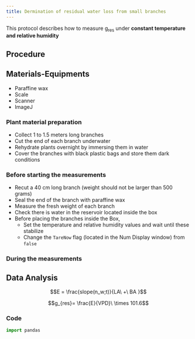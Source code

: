 ```yaml
---
title: Dermination of residual water loss from small branches 
---
```


This protocol describes how to measure g<sub>res</sub> under __constant temperature and relative humidity__ 

## Procedure

## Materials-Equipments

+ Paraffine wax
+ Scale
+ Scanner
+ ImageJ

### Plant material preparation 

+ Collect 1 to 1.5 meters long branches  
+ Cut the end of each branch underwater
+ Rehydrate plants overnight by immersing them in water
+ Cover the branches with black plastic bags and store them dark conditions

### Before starting the measurements

+ Recut a 40 cm long branch (weight should not be larger than 500 grams)
+ Seal the end of the branch with paraffine wax 
+ Measure the fresh weight of each branch
+ Check there is water in the reservoir located inside the box
+ Before placing the branches inside the Box, 
	+ Set the temperature and relative humidity values and wait until these stabilize
	+  Change the `TareNow` flag (located in the Num Display window) from `false`  

### During the measurements 




## Data Analysis

$$E = \frac{slope(n_w;t)}{LA\ +\ BA }$$


$$g_{res}= \frac{E}{VPD}\ \times 101.6$$
### Code
```python
import pandas
```



